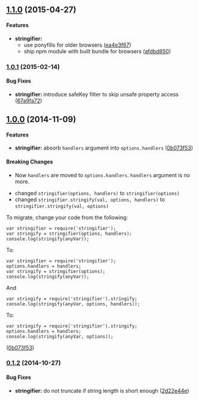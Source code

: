 ## [1.1.0](https://github.com/twada/stringifier/releases/tag/v1.1.0) (2015-04-27)


#### Features

* **stringifier:**
  * use ponyfills for older browsers ([ea4e3f67](https://github.com/twada/stringifier/commit/ea4e3f673592fce8c57b49362100dc888038024e))
  * ship npm module with built bundle for browsers ([afdbd850](https://github.com/twada/stringifier/commit/afdbd850de3be0e5d40d3b574b4c0940ce2b5144))


### [1.0.1](https://github.com/twada/stringifier/releases/tag/v1.0.1) (2015-02-14)


#### Bug Fixes

* **stringifier:** introduce safeKey filter to skip unsafe property access ([67a9fa72](https://github.com/twada/stringifier/commit/67a9fa725c7602f948772f4f5f5a74806809ee34))


## [1.0.0](https://github.com/twada/stringifier/releases/tag/v1.0.0) (2014-11-09)


#### Features

* **stringifier:** absorb `handlers` argument into `options.handlers` ([0b073f53](https://github.com/twada/stringifier/commit/0b073f535eb0e99e97938c6101d8d2086f53a1df))


#### Breaking Changes

* Now `handlers` are moved to `options.handlers`. `handlers` argument is no more.

- changed `stringifier(options, handlers)` to `stringifier(options)`
- changed `stringifier.stringify(val, options, handlers)` to `stringifier.stringify(val, options)`

To migrate, change your code from the following:

```
var stringifier = require('stringifier');
var stringify = stringifier(options, handlers);
console.log(stringify(anyVar));
```

To:

```
var stringifier = require('stringifier');
options.handlers = handlers;
var stringify = stringifier(options);
console.log(stringify(anyVar));
```

And

```
var stringify = require('stringifier').stringify;
console.log(stringify(anyVar, options, handlers));
```

To:

```
var stringify = require('stringifier').stringify;
options.handlers = handlers;
console.log(stringify(anyVar, options));
```

 ([0b073f53](https://github.com/twada/stringifier/commit/0b073f535eb0e99e97938c6101d8d2086f53a1df))


### [0.1.2](https://github.com/twada/stringifier/releases/tag/v0.1.2) (2014-10-27)


#### Bug Fixes

* **stringifier:** do not truncate if string length is short enough ([2d22e44e](https://github.com/twada/stringifier/commit/2d22e44e15ea8c3eb5aae70dc6067de9b1878115))


